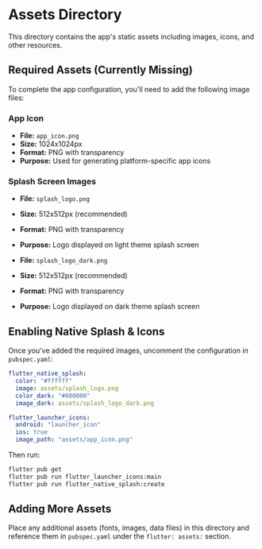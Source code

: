 # Assets Directory

This directory contains the app's static assets including images, icons, and other resources.

## Required Assets (Currently Missing)

To complete the app configuration, you'll need to add the following image files:

### App Icon
- **File:** `app_icon.png`
- **Size:** 1024x1024px
- **Format:** PNG with transparency
- **Purpose:** Used for generating platform-specific app icons

### Splash Screen Images
- **File:** `splash_logo.png`
- **Size:** 512x512px (recommended)
- **Format:** PNG with transparency
- **Purpose:** Logo displayed on light theme splash screen

- **File:** `splash_logo_dark.png`
- **Size:** 512x512px (recommended)
- **Format:** PNG with transparency
- **Purpose:** Logo displayed on dark theme splash screen

## Enabling Native Splash & Icons

Once you've added the required images, uncomment the configuration in `pubspec.yaml`:

```yaml
flutter_native_splash:
  color: "#ffffff"
  image: assets/splash_logo.png
  color_dark: "#000000"
  image_dark: assets/splash_logo_dark.png

flutter_launcher_icons:
  android: "launcher_icon"
  ios: true
  image_path: "assets/app_icon.png"
```

Then run:
```bash
flutter pub get
flutter pub run flutter_launcher_icons:main
flutter pub run flutter_native_splash:create
```

## Adding More Assets

Place any additional assets (fonts, images, data files) in this directory and reference them in `pubspec.yaml` under the `flutter: assets:` section.
